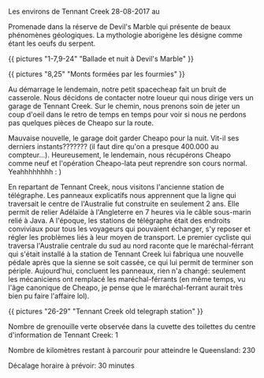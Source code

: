 Les environs de Tennant Creek
28-08-2017
au

Promenade dans la réserve de Devil's Marble qui présente de beaux phénomènes géologiques. La mythologie aborigène les désigne comme étant les oeufs du serpent.

{{ pictures "1-7,9-24" "Ballade et nuit à Devil's Marble" }}

{{ pictures "8,25" "Monts formées par les fourmies" }}

Au démarrage le lendemain, notre petit spacecheap fait un bruit de casserole. Nous décidons de contacter notre loueur qui nous dirige vers un garage de Tennant Creek. Sur le chemin, nous prenons soin de jeter un coup d'oeil dans le retro de temps en temps pour voir si nous ne perdons pas quelques pièces de Cheapo sur la route.

Mauvaise nouvelle, le garage doit garder Cheapo pour la nuit. Vit-il ses derniers instants??????? (il faut dire qu'on a presque 400.000 au compteur...). Heureusement, le lendemain, nous récupérons Cheapo comme neuf et l'opération Cheapo-lata peut reprendre son cours normal. Yeahhhhhhhh : )

En repartant de Tennant Creek, nous visitons l'ancienne station de télégraphe. Les panneaux explicatifs nous apprennent que la ligne qui traversait le centre de l'Australie fut construite en seulement 2 ans. Elle permit de relier Adélaïde à l'Angleterre en 7 heures via le câble sous-marin relié à Java. A l'époque, les stations de télégraphe était des endroits conviviaux pour tous les voyageurs qui pouvaient échanger, s'y reposer et régler les problèmes liés à leur moyen de transport. Le premier cycliste qui traversa l'Australie centrale du sud au nord raconte que le maréchal-férrant qui s'était installé à la station de Tennant Creek lui fabriqua une nouvelle pédale après que la sienne se soit cassée, ce qui lui permit de terminer son périple. Aujourd'hui, concluent les panneaux, rien n'a changé: seulement les mécaniciens ont remplacé les maréchal-férrants (en même temps, vu l'âge canonique de Cheapo, je pense que le maréchal-ferrant aurait très bien pu faire l'affaire lol).

{{ pictures "26-29" "Tennant Creek old telegraph station" }}


Nombre de grenouille verte observée dans la cuvette des toilettes du centre d'information de Tennant Creek: 1

Nombre de kilomètres restant à parcourir pour atteindre le Queensland: 230 

Décalage horaire à prévoir: 30 minutes
